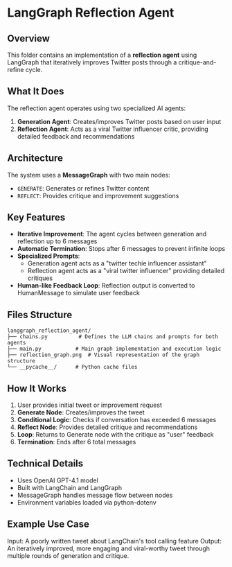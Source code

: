 # LangGraph Reflection Agent

## Overview
This folder contains an implementation of a **reflection agent** using LangGraph that iteratively improves Twitter posts through a critique-and-refine cycle.

## What It Does
The reflection agent operates using two specialized AI agents:
1. **Generation Agent**: Creates/improves Twitter posts based on user input
2. **Reflection Agent**: Acts as a viral Twitter influencer critic, providing detailed feedback and recommendations

## Architecture
The system uses a **MessageGraph** with two main nodes:
- `GENERATE`: Generates or refines Twitter content
- `REFLECT`: Provides critique and improvement suggestions

## Key Features
- **Iterative Improvement**: The agent cycles between generation and reflection up to 6 messages
- **Automatic Termination**: Stops after 6 messages to prevent infinite loops  
- **Specialized Prompts**: 
  - Generation agent acts as a "twitter techie influencer assistant"
  - Reflection agent acts as a "viral twitter influencer" providing detailed critiques
- **Human-like Feedback Loop**: Reflection output is converted to HumanMessage to simulate user feedback

## Files Structure
```
langgraph_reflection_agent/
├── chains.py          # Defines the LLM chains and prompts for both agents
├── main.py           # Main graph implementation and execution logic
├── reflection_graph.png  # Visual representation of the graph structure
└── __pycache__/      # Python cache files
```

## How It Works
1. User provides initial tweet or improvement request
2. **Generate Node**: Creates/improves the tweet
3. **Conditional Logic**: Checks if conversation has exceeded 6 messages
4. **Reflect Node**: Provides detailed critique and recommendations
5. **Loop**: Returns to Generate node with the critique as "user" feedback
6. **Termination**: Ends after 6 total messages

## Technical Details
- Uses OpenAI GPT-4.1 model
- Built with LangChain and LangGraph
- MessageGraph handles message flow between nodes
- Environment variables loaded via python-dotenv

## Example Use Case
Input: A poorly written tweet about LangChain's tool calling feature
Output: An iteratively improved, more engaging and viral-worthy tweet through multiple rounds of generation and critique.
